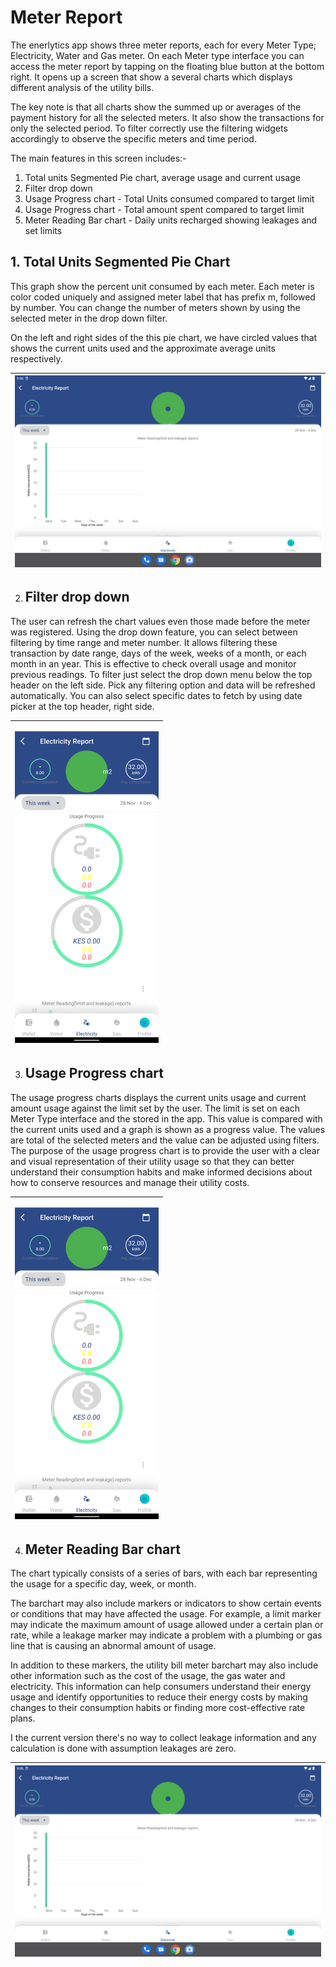 

# Meter Report

The enerlytics app shows three meter reports, each for every Meter Type; Electricity, Water and Gas meter. On each Meter type interface you can access the meter report by tapping on the floating blue button at the bottom right. It opens up a screen that show a several charts which displays different analysis of the utility bills. 

The key note is that all charts show the summed up or averages of the payment history for all the selected meters. It also show the transactions for only the selected period. To filter correctly use the filtering widgets accordingly to observe the specific meters and time period.

The main features in this screen includes:-

1. Total units Segmented Pie chart, average usage and current usage
2. Filter drop down
3. Usage Progress chart - Total Units consumed compared to target limit
4. Usage Progress chart - Total amount spent compared to target limit
5. Meter Reading Bar chart - Daily units recharged showing leakages and set limits

## 1. Total Units Segmented Pie Chart

This graph show the percent unit consumed by each meter. Each meter is color coded uniquely and assigned meter label that has prefix m, followed by number. You can change the number of meters shown by using the selected meter in the drop down filter.

On the left and right sides of the this pie chart, we have circled values that shows the current units used and the approximate average units respectively. 

| <img src="images/report/Screenshot_1669788362.png" style="zoom:50%;" /> |
| ------------------------------------------------------------ |



2. ## Filter drop down

The user can refresh the chart values even those made before the meter was registered. Using the drop down feature, you can select between filtering by time range and meter number. It allows filtering these transaction by date range, days of the week, weeks of a month, or each month in an year. This is effective to check overall usage and monitor previous readings. To filter just select the drop down menu below the top header on the left side. Pick any filtering option and data will be refreshed automatically. You can also select specific dates to fetch by using date picker at the top header, right side.

| <img src="images/report/Screenshot_1669863647.png" style="zoom:50%;" /> |
| ------------------------------------------------------------ |



3. ## Usage Progress chart 

The usage progress charts displays the current units usage and current amount usage against the limit set by the user. The limit is set on each Meter Type interface and the stored in the app. This value is compared with the current units used and a  graph is shown as a progress value. The values are total of the selected meters and the value can be adjusted using filters. The purpose of the usage progress chart is to provide the user with a clear and visual representation of their utility usage so that they can better understand their consumption habits and make informed decisions about how to conserve resources and manage their utility costs.

| <img src="images/report/Screenshot_1669863647.png" style="zoom:50%;" /> |
| ------------------------------------------------------------ |



4. ## Meter Reading Bar chart

The chart typically consists of a series of bars, with each bar representing the usage for a specific day, week, or month.

The barchart may also include markers or indicators to show certain events or conditions that may have affected the usage. For example, a limit marker may indicate the maximum amount of usage allowed under a certain plan or rate, while a leakage marker may indicate a problem with a plumbing or gas line that is causing an abnormal amount of usage.

In addition to these markers, the utility bill meter barchart may also include other information such as the cost of the usage, the gas water and electricity. This information can help consumers understand their energy usage and identify opportunities to reduce their energy costs by making changes to their consumption habits or finding more cost-effective rate plans.

I the current version there's no way to collect leakage information and any calculation is done with assumption leakages are zero.

| <img src="images/report/Screenshot_1669788362.png" style="zoom:50%;" /> |
| ------------------------------------------------------------ |

